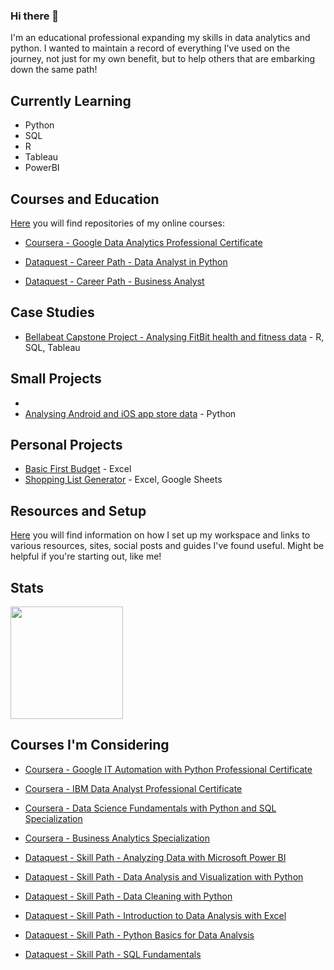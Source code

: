 ### Hi there 👋

I'm an educational professional expanding my skills in data analytics and python. I wanted to maintain a record of everything I've used on the journey, not just for my own benefit, but to help others that are embarking down the same path!

## Currently Learning

- Python
- SQL
- R
- Tableau
- PowerBI

## Courses and Education

[Here](https://github.com/stars/oxbbar/lists/my-courses) you will find repositories of my online courses:

- [Coursera - Google Data Analytics Professional Certificate](https://github.com/oxbar/course-google-data-analytics)

- [Dataquest - Career Path - Data Analyst in Python](https://github.com/oxbbar/course-data-analyst-in-python)
- [Dataquest - Career Path - Business Analyst](https://github.com/oxbbar/course-business-analyst-with-power-bi)

## Case Studies

- [Bellabeat Capstone Project - Analysing FitBit health and fitness data](https://github.com/oxbbar/course-google-data-analytics/tree/main/course_8_bellabeat) - R, SQL, Tableau

## Small Projects

- 
- [Analysing Android and iOS app store data](https://github.com/oxbbar/course-data-analyst-in-python/tree/main/part_1/analysing-app-data) - Python

## Personal Projects

- [Basic First Budget](https://github.com/oxbbar/excel-first-basic-budget) - Excel
- [Shopping List Generator](https://github.com/oxbbar/excel-shopping-list-generator) - Excel, Google Sheets

## Resources and Setup

[Here](https://github.com/oxbar/course-resources) you will find information on how I set up my workspace and links to various resources, sites, social posts and guides I've found useful. Might be helpful if you're starting out, like me!

## Stats

<img height="180em" src="https://github-readme-stats.vercel.app/api?username=oxbbar&show_icons=true&hide_border=true&&count_private=true&include_all_commits=true" />

## Courses I'm Considering

- [Coursera - Google IT Automation with Python Professional Certificate](https://github.com/oxbar/course-google-it-automation)
- [Coursera - IBM Data Analyst Professional Certificate](https://github.com/oxbar/course-ibm-data-analyst)
- [Coursera - Data Science Fundamentals with Python and SQL Specialization](https://github.com/oxbar/course-data-science-fundamentals-python-sql)
- [Coursera - Business Analytics Specialization](https://www.coursera.org/specializations/business-analytics)

- [Dataquest - Skill Path - Analyzing Data with Microsoft Power BI](https://www.dataquest.io/path/analyzing-data-with-microsoft-power-bi-skill-path/)
- [Dataquest - Skill Path - Data Analysis and Visualization with Python](https://www.dataquest.io/path/data-analysis-and-visualization-with-python/)
- [Dataquest - Skill Path - Data Cleaning with Python](https://www.dataquest.io/path/data-cleaning-python/)
- [Dataquest - Skill Path - Introduction to Data Analysis with Excel](https://www.dataquest.io/path/introduction-to-data-analysis-with-excel/)
- [Dataquest - Skill Path - Python Basics for Data Analysis](https://www.dataquest.io/path/python-basics-for-data-analysis/)
- [Dataquest - Skill Path - SQL Fundamentals](https://www.dataquest.io/path/sql-skills/)

<!-- 

TO BE DONE ONE DAY

Intro (A banner one day, visitors, follow)
Courses (Eventually "What I'm Doing" and "What I've Done"
Resources and Setup
## Projects
## Stats
<img height="180em" src="https://github-readme-stats.vercel.app/api?username=oxbbar&show_icons=true&hide_border=true&&count_private=true&include_all_commits=true" />
## About Me
## Contact Me

-->
